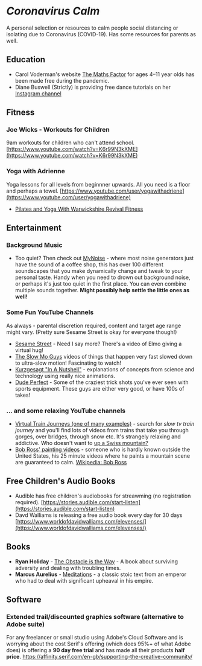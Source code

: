 # *Coronavirus Calm*
A personal selection or resources to calm people social distancing or isolating due to Coronavirus (COVID-19). Has some resources for parents as well.

## Education

* Carol Voderman's website [The Maths Factor](https://www.themathsfactor.com/) for ages 4–11 year olds has been made free during the pandemic.
* Diane Buswell (Strictly) is providing free dance tutorials on her [Instagram channel](https://www.instagram.com/diannebuswell/)

## Fitness

### Joe Wicks - Workouts for Children

9am workouts for children who can't attend school.
[https://www.youtube.com/watch?v=K6r99N3kXME](https://www.youtube.com/watch?v=K6r99N3kXME)

### Yoga with Adrienne

Yoga lessons for all levels from beginnner upwards. All you need is a floor and perhaps a towel.
[https://www.youtube.com/user/yogawithadriene](https://www.youtube.com/user/yogawithadriene)

* [Pilates and Yoga With Warwickshire Revival Fitness](https://www.youtube.com/channel/UCsWbcuO8CmTyyvlesDQDDLA)

## Entertainment

### Background Music

* Too quiet? Then check out [MyNoise](https://mynoise.net/) - where most noise generators just have the sound of a coffee shop, this has over 100 different soundscapes that you make dynamically change and tweak to your personal taste. Handy when you need to drown out background noise, or perhaps it's just too quiet in the first place. You can even combine multiple sounds together. **Might possibly help settle the little ones as well!**

### Some Fun YouTube Channels

As always - parental discretion required, content and target age range might vary. (Pretty sure Sesame Street is okay for everyone though!)

* [Sesame Street](https://www.youtube.com/user/SesameStreet) - Need I say more? There's a video of Elmo giving a virtual hug!
* [The Slow Mo Guys](https://www.youtube.com/channel/UCUK0HBIBWgM2c4vsPhkYY4w) videos of things that happen very fast slowed down to ultra-slow motion! Fascinating to watch!
* [Kurzgesagt "In A Nutshell"](https://www.youtube.com/channel/UCsXVk37bltHxD1rDPwtNM8Q) - explanations of concepts from science and technology using really nice animations.
* [Dude Perfect](https://www.youtube.com/user/corycotton) - Some of the craziest trick shots you've ever seen with sports equipment. These guys are either very good, or have 100s of takes!

### ... and some relaxing YouTube channels

* [Virtual Train Journeys (one of many examples)](https://www.youtube.com/watch?v=hvHK4yZNXpk) - search for *slow tv train journey* and you'll find lots of videos from trains that take you through gorges, over bridges, through snow etc. It's strangely relaxing and addictive. Who doesn't want to [up a Swiss mountain?](https://www.youtube.com/watch?v=OeJ5xXrbkfU)
* [Bob Ross' painting videos](https://www.youtube.com/user/BobRossInc/videos) - someone who is hardly known outside the United States, his 25 minute videos where he paints a mountain scene are guaranteed to calm. [Wikipedia: Bob Ross](https://en.wikipedia.org/wiki/Bob_Ross)

## Free Children's Audio Books

* Audible has free children's audiobooks for streawming (no registration required). [https://stories.audible.com/start-listen](https://stories.audible.com/start-listen)
* Davd Walliams is releasing a free audio book every day for 30 days [https://www.worldofdavidwalliams.com/elevenses/](https://www.worldofdavidwalliams.com/elevenses/)

## Books

* **Ryan Holiday** - [The Obstacle is the Way](https://www.amazon.co.uk/Obstacle-Way-Ancient-Adversity-Advantage/dp/1781251495/ref=sr_1_1) - A book about surviving adversity and dealing with troubling times.
* **Marcus Aurelius** - [Meditations](https://www.amazon.co.uk/Meditations-New-Translation-Modern-Library-ebook/dp/B000FC1JAI/ref=sr_1_3) - a classic stoic text from an emperor who had to deal with significant upheaval in his empire.

## Software

### Extended trail/discounted graphics software (alternative to Adobe suite)

For any freelancer or small studio using Adobe's Cloud Software and is worrying about the cost Serif's offering (which does 95%+ of what Adobe does) is offering a **90 day free trial** and has made all their products **half price**.
https://affinity.serif.com/en-gb/supporting-the-creative-community/

